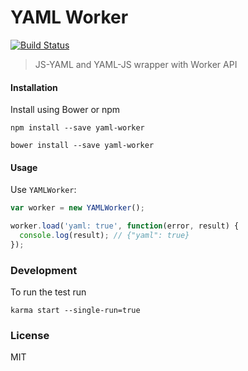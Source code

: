 # YAML Worker

[![Build Status](https://travis-ci.org/mohsen1/yaml-worker.svg)](https://travis-ci.org/mohsen1/yaml-worker)

> JS-YAML and YAML-JS wrapper with Worker API

#### Installation

Install using Bower or npm

```
npm install --save yaml-worker
```

```
bower install --save yaml-worker
```

#### Usage

Use `YAMLWorker`:

```js
var worker = new YAMLWorker();

worker.load('yaml: true', function(error, result) {
  console.log(result); // {"yaml": true}
});
```

### Development

To run the test run

```
karma start --single-run=true
```

### License
MIT
